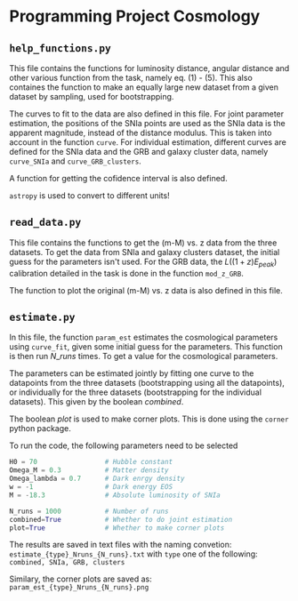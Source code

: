 # Programming Project Cosmology

## **`help_functions.py`**
This file contains the functions for luminosity distance, angular distance and other various function from the task, namely eq. (1) - (5). This also containes the function to make an equally large new dataset from a given dataset by sampling, used for bootstrapping.

The curves to fit to the data are also defined in this file. For joint parameter estimation, the positions of the SNIa points are used as the SNIa data is the apparent magnitude, instead of the distance modulus. This is taken into account in the function ```curve```. For individual estimation, different curves are defined for the SNIa data and the GRB and galaxy cluster data, namely ```curve_SNIa``` and ```curve_GRB_clusters```.

A function for getting the cofidence interval is also defined.

```astropy``` is used to convert to different units!

## **`read_data.py`**
This file contains the functions to get the (m-M) vs. z data from the three datasets. To get the data from SNIa and galaxy clusters dataset, the initial guess for the parameters isn't used. For the GRB data, the $L((1+z)E_{peak})$ calibration detailed in the task is done in the function ```mod_z_GRB```.

The function to plot the original (m-M) vs. z data is also defined in this file.

## **`estimate.py`**
In this file, the function ```param_est``` estimates the cosmological parameters using ```curve_fit```, given some initial guess for the parameters. This function is then run $N\_runs$ times. To get a value for the cosmological parameters.

The parameters can be estimated jointly by fitting one curve to the datapoints from the three datasets (bootstrapping using all the datapoints), or individually for the three datasets (bootstrapping for the individual datasets). This given by the boolean $combined$.

The boolean $plot$ is used to make corner plots. This is done using the ```corner``` python package.

To run the code, the following parameters need to be selected
```python
H0 = 70                 # Hubble constant
Omega_M = 0.3           # Matter density
Omega_lambda = 0.7      # Dark enrgy density
w = -1                  # Dark energy EOS
M = -18.3               # Absolute luminosity of SNIa

N_runs = 1000           # Number of runs
combined=True           # Whether to do joint estimation
plot=True               # Whether to make corner plots
```

The results are saved in text files with the naming convetion:
``estimate_{type}_Nruns_{N_runs}.txt``
with `type` one of the following:
``combined, SNIa, GRB, clusters``

Similary, the corner plots are saved as:
``param_est_{type}_Nruns_{N_runs}.png``